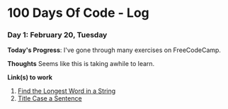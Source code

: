 # 100 Days Of Code - Log




### Day 1: February 20, Tuesday

**Today's Progress**: I've gone through many exercises on FreeCodeCamp.

**Thoughts** Seems like this is taking awhile to learn.

**Link(s) to work**
1. [Find the Longest Word in a String](https://www.freecodecamp.com/challenges/find-the-longest-word-in-a-string)
2. [Title Case a Sentence](https://www.freecodecamp.com/challenges/title-case-a-sentence)
